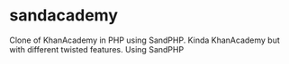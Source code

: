 sandacademy
===========

 Clone of KhanAcademy in PHP using SandPHP. Kinda KhanAcademy but with different twisted features. Using SandPHP 
